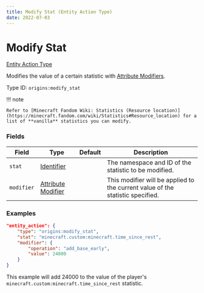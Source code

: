 ```yaml
---
title: Modify Stat (Entity Action Type)
date: 2022-07-03
---
```


#   Modify Stat

[Entity Action Type](../entity_action_types.md)

Modifies the value of a certain statistic with [Attribute Modifiers](../data_types/attribute_modifier.md).

Type ID: `origins:modify_stat`

!!! note

    Refer to [Minecraft Fandom Wiki: Statistics (Resource location)](https://minecraft.fandom.com/wiki/Statistics#Resource_location) for a list of **vanilla** statistics you can modify.


### Fields

Field | Type | Default | Description
------|------|---------|------------
`stat` | [Identifier](../data_types/identifier.md) | | The namespace and ID of the statistic to be modified.
`modifier` | [Attribute Modifier](../data_types/attribute_modifier.md) | | This modifier will be applied to the current value of the statistic specified.


### Examples

```json
"entity_action": {
    "type": "origins:modify_stat",
    "stat": "minecraft.custom:minecraft.time_since_rest",
    "modifier": {
        "operation": "add_base_early",
        "value": 24000
    }
}
```

This example will add 24000 to the value of the player's `minecraft.custom:minecraft.time_since_rest` statistic.
